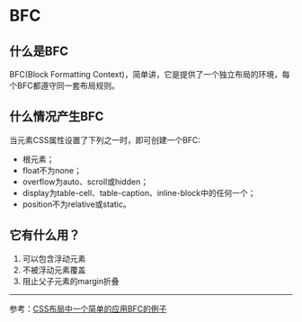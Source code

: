 # BFC

## 什么是BFC

BFC(Block Formatting Context)，简单讲，它是提供了一个独立布局的环境，每个BFC都遵守同一套布局规则。

## 什么情况产生BFC

当元素CSS属性设置了下列之一时，即可创建一个BFC:

- <html>根元素；
- float不为none；
- overflow为auto、scroll或hidden；
- display为table-cell、table-caption、inline-block中的任何一个；
- position不为relative或static。

## 它有什么用？

1. 可以包含浮动元素
2. 不被浮动元素覆盖
3. 阻止父子元素的margin折叠

---

参考：[CSS布局中一个简单的应用BFC的例子](http://www.aliued.cn/2012/12/31/css布局中一个简单的应用bfc的例子.html)

